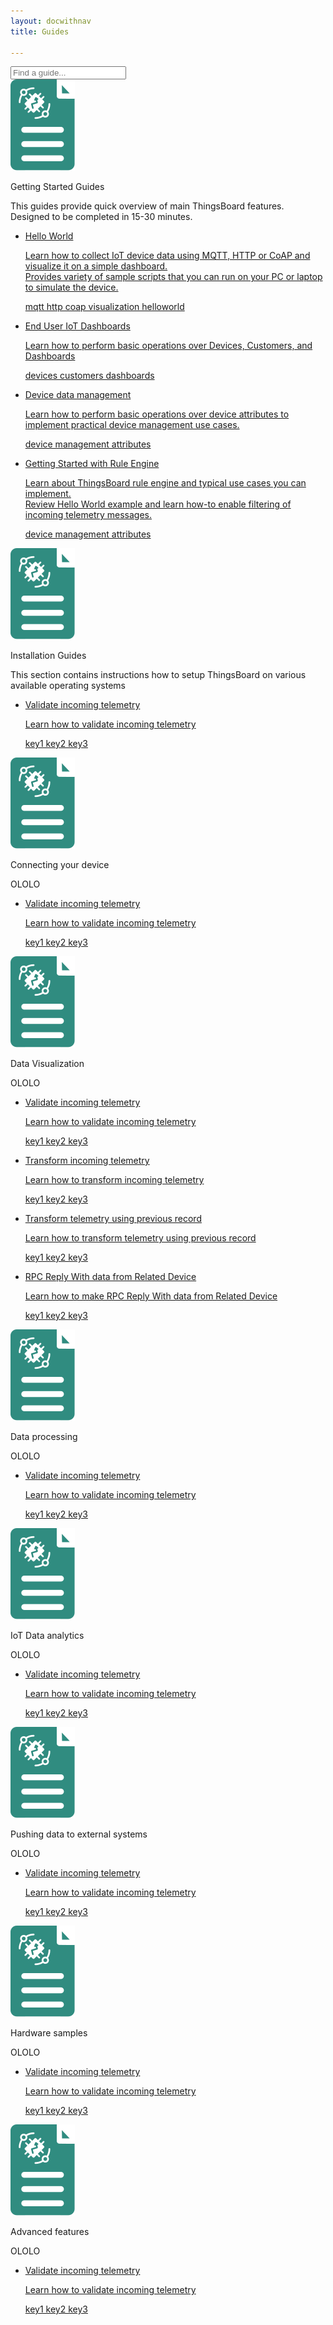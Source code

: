 ```yaml
---
layout: docwithnav
title: Guides

---
```

<script type="text/javascript">
    jqueryDefer(function () {
        $('#searchGuideInput').keyup(function() {
            $('.guides-list').find('.guide-container').removeClass('hidden');
            $('.guides-block').removeClass('hidden');
            
            var searchText = $(this).val();
            var keywords = searchText.split(' ');
            if (keywords && keywords.length) {
                var keyRegexps = [];
                for (var i=0;i<keywords.length;i++) {
                    if (keywords[i].length) {
                        keyRegexps.push(new RegExp(keywords[i].toLowerCase()));
                    }
                }
                $('.guides-block').each( function( index, element ) {
                    var containers = $( this ).find('.guide-container');
                    var total = containers.length;                
                    containers.each( function( index, element ) {
                        var paragraphs = $(this).find('p');
                        var text = '';
                        paragraphs.each( function( index, element ) {
                            text += $(this).html();
                            text += ' ';
                        }); 
                        var matches = testKeywords(keyRegexps, text.toLowerCase());                        
                        if (!matches) {
                            $( this ).addClass('hidden');
                            total--;
                        }                       
                    });
                    if (!total) {
                     $( this ).addClass('hidden');   
                    }
                });
            }
        });
    });
    
    function testKeywords(keyRegexps, input) {
        var result = true;
        for (var i=0;i<keyRegexps.length;i++) {
            result = result && keyRegexps[i].test(input);
        }
        return result;
    }
    
</script>

<div class="guides">
    <div class="filter-panel">
        <div id="searchGuideBox">
            <input type="text" id="searchGuideInput" placeholder="Find a guide...">
        </div>
    </div>
    <div class="guides-block">
        <div class="guides-title-panel">
            <img class="guides-img" src="/images/tb-guide.svg"/> 
            <div class="guides-text">
                <p class="guides-title">
                    Getting Started Guides
                </p>
                <p class="guides-subtitle">
                    This guides provide quick overview of main ThingsBoard features. Designed to be completed in 15-30 minutes.
                </p>
            </div>
        </div>
        <ul class="guides-list">
            <li class="guide-container">
                <a class="guide-title" href="/docs/getting-started-guides/helloworld/">
                    <p class="guide-title">
                        Hello World
                    </p>
                    <p class="guide-subtitle">
                        Learn how to collect IoT device data using MQTT, HTTP or CoAP and visualize it on a simple dashboard.<br/>
                        Provides variety of sample scripts that you can run on your PC or laptop to simulate the device.
                    </p>
                    <p class="guide-keywords">
                        mqtt http coap visualization helloworld
                    </p>
                </a>
            </li>
            <li class="guide-container">
                <a class="guide-title" href="/docs/iot-video-tutorials/#working-with-users-devices-and-dashboards">
                    <p class="guide-title">
                        End User IoT Dashboards
                    </p>
                    <p class="guide-subtitle">
                        Learn how to perform basic operations over Devices, Customers, and Dashboards
                    </p>
                    <p class="guide-keywords">
                        devices customers dashboards
                    </p>
                </a>
            </li>
            <li class="guide-container">
                <a class="guide-title" href="/docs/iot-video-tutorials/#device-data-management-using-thingsboard">
                    <p class="guide-title">
                        Device data management
                    </p>
                    <p class="guide-subtitle">
                        Learn how to perform basic operations over device attributes to implement practical device management use cases.
                    </p>
                    <p class="guide-keywords">
                        device management attributes
                    </p>
                </a>
            </li>
            <li class="guide-container">
                <a class="guide-title" href="/docs/iot-video-tutorials/#device-data-management-using-thingsboard">
                    <p class="guide-title">
                        Getting Started with Rule Engine
                    </p>
                    <p class="guide-subtitle">
                        Learn about ThingsBoard rule engine and typical use cases you can implement.<br/>
                        Review Hello World example and learn how-to enable filtering of incoming telemetry messages.
                    </p>
                    <p class="guide-keywords">
                        device management attributes
                    </p>
                </a>
            </li>
        </ul>
    </div>
    <div class="guides-block">
        <div class="guides-title-panel">
            <img class="guides-img" src="/images/tb-guide.svg"/> 
            <div class="guides-text">
                <p class="guides-title">
                    Installation Guides
                </p>
                <p class="guides-subtitle">
                    This section contains instructions how to setup ThingsBoard on various available operating systems
                </p>
            </div>
        </div>
        <ul class="guides-list">
            <li class="guide-container">
                <a class="guide-title" href="/docs/user-guide/rule-engine-2-0/tutorials/validate-incoming-telemetry/">
                    <p class="guide-title">
                        Validate incoming telemetry
                    </p>
                    <p class="guide-subtitle">
                        Learn how to validate incoming telemetry
                    </p>
                    <p class="guide-keywords">
                        key1 key2 key3
                    </p>
                </a>
            </li>
        </ul>
    </div>
    <div class="guides-block">
        <div class="guides-title-panel">
            <img class="guides-img" src="/images/tb-guide.svg"/> 
            <div class="guides-text">
                <p class="guides-title">
                    Connecting your device
                </p>
                <p class="guides-subtitle">
                    OLOLO
                </p>
            </div>
        </div>
        <ul class="guides-list">
            <li class="guide-container">
                <a class="guide-title" href="/docs/user-guide/rule-engine-2-0/tutorials/validate-incoming-telemetry/">
                    <p class="guide-title">
                        Validate incoming telemetry
                    </p>
                    <p class="guide-subtitle">
                        Learn how to validate incoming telemetry
                    </p>
                    <p class="guide-keywords">
                        key1 key2 key3
                    </p>
                </a>
            </li>
        </ul>
    </div>    
    <div class="guides-block">
        <div class="guides-title-panel">
            <img class="guides-img" src="/images/tb-guide.svg"/> 
            <div class="guides-text">
                <p class="guides-title">
                    Data Visualization
                </p>
                <p class="guides-subtitle">
                    OLOLO
                </p>
            </div>
        </div>
        <ul class="guides-list">
            <li class="guide-container">
                <a class="guide-title" href="/docs/user-guide/rule-engine-2-0/tutorials/validate-incoming-telemetry/">
                    <p class="guide-title">
                        Validate incoming telemetry
                    </p>
                    <p class="guide-subtitle">
                        Learn how to validate incoming telemetry
                    </p>
                    <p class="guide-keywords">
                        key1 key2 key3
                    </p>
                </a>
            </li>
            <li class="guide-container">
                <a href="/docs/user-guide/rule-engine-2-0/tutorials/transform-incoming-telemetry/">
                    <p class="guide-title">
                        Transform incoming telemetry
                    </p>
                    <p class="guide-subtitle">
                        Learn how to transform incoming telemetry
                    </p>
                    <p class="guide-keywords">
                        key1 key2 key3
                    </p>
                </a>
            </li>
            <li class="guide-container">
                <a href="/docs/user-guide/rule-engine-2-0/tutorials/transform-telemetry-using-previous-record/">
                    <p class="guide-title">
                        Transform telemetry using previous record
                    </p>
                    <p class="guide-subtitle">
                        Learn how to transform telemetry using previous record
                    </p>
                    <p class="guide-keywords">
                        key1 key2 key3
                    </p>
                </a>
            </li>
            <li class="guide-container">
                <a href="/docs/user-guide/rule-engine-2-0/tutorials/rpc-reply-tutorial/">
                    <p class="guide-title">
                        RPC Reply With data from Related Device
                    </p>
                    <p class="guide-subtitle">
                        Learn how to make RPC Reply With data from Related Device
                    </p>
                    <p class="guide-keywords">
                        key1 key2 key3
                    </p>
                </a>
            </li>
        </ul>
    </div>
    <div class="guides-block">
        <div class="guides-title-panel">
            <img class="guides-img" src="/images/tb-guide.svg"/> 
            <div class="guides-text">
                <p class="guides-title">
                    Data processing
                </p>
                <p class="guides-subtitle">
                    OLOLO
                </p>
            </div>
        </div>
        <ul class="guides-list">
            <li class="guide-container">
                <a class="guide-title" href="/docs/user-guide/rule-engine-2-0/tutorials/validate-incoming-telemetry/">
                    <p class="guide-title">
                        Validate incoming telemetry
                    </p>
                    <p class="guide-subtitle">
                        Learn how to validate incoming telemetry
                    </p>
                    <p class="guide-keywords">
                        key1 key2 key3
                    </p>
                </a>
            </li>
        </ul>
    </div>    
    <div class="guides-block">
        <div class="guides-title-panel">
            <img class="guides-img" src="/images/tb-guide.svg"/> 
            <div class="guides-text">
                <p class="guides-title">
                    IoT Data analytics
                </p>
                <p class="guides-subtitle">
                    OLOLO
                </p>
            </div>
        </div>
        <ul class="guides-list">
            <li class="guide-container">
                <a class="guide-title" href="/docs/user-guide/rule-engine-2-0/tutorials/validate-incoming-telemetry/">
                    <p class="guide-title">
                        Validate incoming telemetry
                    </p>
                    <p class="guide-subtitle">
                        Learn how to validate incoming telemetry
                    </p>
                    <p class="guide-keywords">
                        key1 key2 key3
                    </p>
                </a>
            </li>
        </ul>
    </div>    
    <div class="guides-block">
        <div class="guides-title-panel">
            <img class="guides-img" src="/images/tb-guide.svg"/> 
            <div class="guides-text">
                <p class="guides-title">
                    Pushing data to external systems
                </p>
                <p class="guides-subtitle">
                    OLOLO
                </p>
            </div>
        </div>
        <ul class="guides-list">
            <li class="guide-container">
                <a class="guide-title" href="/docs/user-guide/rule-engine-2-0/tutorials/validate-incoming-telemetry/">
                    <p class="guide-title">
                        Validate incoming telemetry
                    </p>
                    <p class="guide-subtitle">
                        Learn how to validate incoming telemetry
                    </p>
                    <p class="guide-keywords">
                        key1 key2 key3
                    </p>
                </a>
            </li>
        </ul>
    </div>    
    <div class="guides-block">
        <div class="guides-title-panel">
            <img class="guides-img" src="/images/tb-guide.svg"/> 
            <div class="guides-text">
                <p class="guides-title">
                    Hardware samples
                </p>
                <p class="guides-subtitle">
                    OLOLO
                </p>
            </div>
        </div>
        <ul class="guides-list">
            <li class="guide-container">
                <a class="guide-title" href="/docs/user-guide/rule-engine-2-0/tutorials/validate-incoming-telemetry/">
                    <p class="guide-title">
                        Validate incoming telemetry
                    </p>
                    <p class="guide-subtitle">
                        Learn how to validate incoming telemetry
                    </p>
                    <p class="guide-keywords">
                        key1 key2 key3
                    </p>
                </a>
            </li>
        </ul>
    </div>    
    <div class="guides-block">
        <div class="guides-title-panel">
            <img class="guides-img" src="/images/tb-guide.svg"/> 
            <div class="guides-text">
                <p class="guides-title">
                    Advanced features
                </p>
                <p class="guides-subtitle">
                    OLOLO
                </p>
            </div>
        </div>
        <ul class="guides-list">
            <li class="guide-container">
                <a class="guide-title" href="/docs/user-guide/rule-engine-2-0/tutorials/validate-incoming-telemetry/">
                    <p class="guide-title">
                        Validate incoming telemetry
                    </p>
                    <p class="guide-subtitle">
                        Learn how to validate incoming telemetry
                    </p>
                    <p class="guide-keywords">
                        key1 key2 key3
                    </p>
                </a>
            </li>
        </ul>
    </div>    
        
</div>